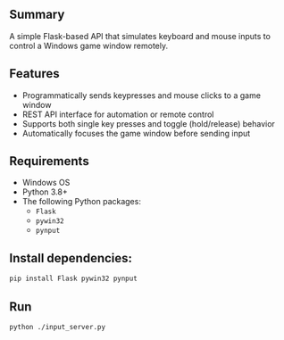 ## Summary
A simple Flask-based API that simulates keyboard and mouse inputs to control a Windows game window remotely.

## Features

- Programmatically sends keypresses and mouse clicks to a game window
- REST API interface for automation or remote control
- Supports both single key presses and toggle (hold/release) behavior
- Automatically focuses the game window before sending input

## Requirements

- Windows OS
- Python 3.8+
- The following Python packages:
  - `Flask`
  - `pywin32`
  - `pynput`

## Install dependencies:
```bash
pip install Flask pywin32 pynput
```

## Run
```bash
python ./input_server.py
```
